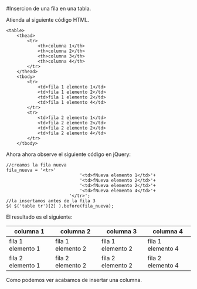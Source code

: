 <script  type="text/javascript">
$(function() {
	$("pre").snippet("javascript", {style:'darkness'});
});
</script>
<script  type="text/javascript">
$(function() {
	fila_nueva = '<tr>'
								'<td>fNueva elemento 1</td>'+
								'<td>fNueva elemento 2</td>'+
								'<td>fNueva elemento 2</td>'+
								'<td>fNueva elemento 4</td>'+
							'</tr>';
	$( $('table tr')[2] ).before(fila_nueva);
});
</script>

#Insercion de una fila en una tabla.

Atienda al siguiente código HTML.


	<table>
		<thead>
			<tr>
				<th>columna 1</th>
				<th>columna 2</th>
				<th>columna 3</th>
				<th>columna 4</th>
			</tr>
		</thead>
		<tbody>
			<tr>
				<td>fila 1 elemento 1</td>
				<td>fila 1 elemento 2</td>
				<td>fila 1 elemento 2</td>
				<td>fila 1 elemento 4</td>
			</tr>
			<tr>
				<td>fila 2 elemento 1</td>
				<td>fila 2 elemento 2</td>
				<td>fila 2 elemento 2</td>
				<td>fila 2 elemento 4</td>
			</tr>
		</tbody>


Ahora ahora observe el siguiente código en jQuery:

	//creamos la fila nueva
	fila_nueva = '<tr>'
								'<td>fNueva elemento 1</td>'+
								'<td>fNueva elemento 2</td>'+
								'<td>fNueva elemento 2</td>'+
								'<td>fNueva elemento 4</td>'+
							'</tr>';
	//la insertamos antes de la fila 3
	$( $('table tr')[2] ).before(fila_nueva);


El resultado es el siguiente:

<table>
	<thead>
		<tr>
			<th>columna 1</th><th>columna 2</th>
			<th>columna 3</th><th>columna 4</th>
		</tr>
	</thead>
	<tbody>
		<tr>
			<td>fila 1 elemento 1</td><td>fila 1 elemento 2</td>
			<td>fila 1 elemento 2</td><td>fila 1 elemento 4</td>
		</tr>
		<tr>
			<td>fila 2 elemento 1</td><td>fila 2 elemento 2</td>
			<td>fila 2 elemento 2</td><td>fila 2 elemento 4</td>
		</tr>
	</tbody>
</table>


Como podemos ver acabamos de insertar una columna.



